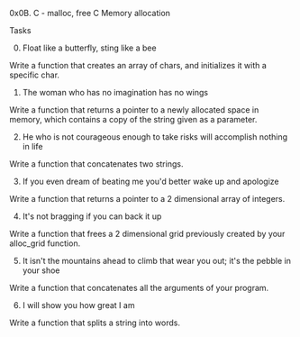 0x0B. C - malloc, free
C
Memory allocation

Tasks

0. Float like a butterfly, sting like a bee

Write a function that creates an array of chars, and initializes it with a specific char.


1. The woman who has no imagination has no wings

Write a function that returns a pointer to a newly allocated space in memory, which contains a copy of the string given as a parameter.

2. He who is not courageous enough to take risks will accomplish nothing in life

Write a function that concatenates two strings.


3. If you even dream of beating me you'd better wake up and apologize

Write a function that returns a pointer to a 2 dimensional array of integers.

4. It's not bragging if you can back it up

Write a function that frees a 2 dimensional grid previously created by your alloc_grid function.


5. It isn't the mountains ahead to climb that wear you out; it's the pebble in your shoe

Write a function that concatenates all the arguments of your program.


6. I will show you how great I am

Write a function that splits a string into words.

